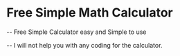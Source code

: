 # Free Simple Math Calculator
-- Free Simple Calculator easy and Simple to use

-- I will not help you with any coding for the calculator.

